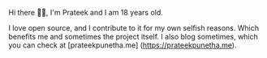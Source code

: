 Hi there 👋🏼, I'm Prateek and I am 18 years old. 

I love open source, and I contribute to it for my own selfish reasons. Which benefits me and sometimes the project itself. I also blog sometimes, which you can check at [prateekpunetha.me] (https://prateekpunetha.me).
